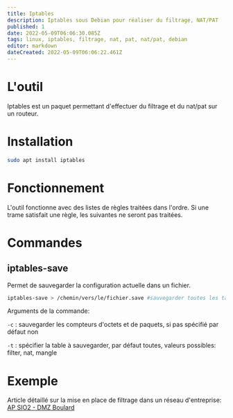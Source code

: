 ```yaml
---
title: Iptables
description: Iptables sous Debian pour réaliser du filtrage, NAT/PAT
published: 1
date: 2022-05-09T06:06:30.085Z
tags: linux, iptables, filtrage, nat, pat, nat/pat, debian
editor: markdown
dateCreated: 2022-05-09T06:06:22.461Z
---
```


# L'outil
Iptables est un paquet permettant d'effectuer du filtrage et du nat/pat sur un routeur.

# Installation
```bash
sudo apt install iptables   
```

# Fonctionnement
L'outil fonctionne avec des listes de règles traitées dans l'ordre. Si une trame satisfait une règle, les suivantes ne seront pas traitées.

# Commandes

## iptables-save
Permet de sauvegarder la configuration actuelle dans un fichier.
```bash
iptables-save > /chemin/vers/le/fichier.save #sauvegarder toutes les tables
```
Arguments de la commande:

`-c` : sauvegarder  les compteurs d'octets et de paquets, si pas spécifié par défaut non

`-t` : spécifier la table à sauvegarder, par défaut toutes, valeurs possibles: filter, nat, mangle



# Exemple
Article détaillé sur la mise en place de filtrage dans un réseau d'entreprise: [AP SIO2 - DMZ Boulard](https://clementgentil.fr/ap-sio2-mise-en-place-de-dmz-dans-le-reseau-boulard/)

